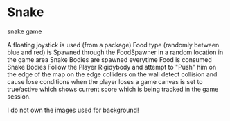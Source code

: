 # Snake
 snake game

A floating joystick is used (from a package)
Food type (randomly between blue and red) is Spawned through the FoodSpawner in a random location in the game area
Snake Bodies are spawned everytime Food is consumed
Snake Bodies Follow the Player Rigidybody and attempt to "Push" him on the edge of the map 
on the edge colliders on the wall detect collision and cause lose conditions
when the player loses a game canvas is set to true/active which shows current score which is being tracked in the game session.

I do not own the images used for background!
